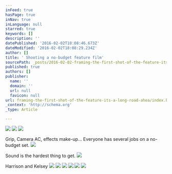 ```yaml
---
inFeed: true
hasPage: true
inNav: true
inLanguage: null
starred: true
keywords: []
description: ''
datePublished: '2016-02-02T18:08:46.673Z'
dateModified: '2016-02-02T18:08:29.234Z'
author: []
title: ' Shooting a no-budget feature film'
sourcePath: _posts/2016-02-02-framing-the-first-shot-of-the-feature-its-a-long-road-ahea.md
published: true
authors: []
publisher:
  name: ''
  domain: ''
  url: null
  favicon: null
url: framing-the-first-shot-of-the-feature-its-a-long-road-ahea/index.html
_context: 'http://schema.org'
_type: Article

---
```

![](https://s3-us-west-2.amazonaws.com/the-grid-img/p/972e3d0399af534c4911a38d429b7f31c35d5c4d.jpg)
![](https://s3-us-west-2.amazonaws.com/the-grid-img/p/4a3793a43dd8874c7753cb404173485530d6cce8.png)
![](https://s3-us-west-2.amazonaws.com/the-grid-img/p/5aefb76e034b5da431125eda0e37ef8437263a42.jpg)

Grip, Camera AC, effects make-up... Everyone has several jobs on a no-budget set.
![](https://s3-us-west-2.amazonaws.com/the-grid-img/p/56b405ae03b2fb272273c4d971cce54508dd588a.jpg)

Sound is the hardest thing to get.
![](https://s3-us-west-2.amazonaws.com/the-grid-img/p/15eeaece77dc85cc0914604464329c89c205c434.jpg)

Harrison and Kelsey
![](https://s3-us-west-2.amazonaws.com/the-grid-img/p/72acc6124d4ae6e0d5f1fe3a83dd029dbc9047b6.jpg)
![](https://s3-us-west-2.amazonaws.com/the-grid-img/p/927491f52687d9d9ea0d864a3eb306d6eab67fb8.jpg)
![](https://s3-us-west-2.amazonaws.com/the-grid-img/p/abc03f0a67daca085887aeb112156d03f838e11e.jpg)
![](https://s3-us-west-2.amazonaws.com/the-grid-img/p/980c23a8edced16f4faeb9780f3ad5e131b917f5.jpg)
![](https://s3-us-west-2.amazonaws.com/the-grid-img/p/10461aa6fb3695d7080f8f49a12ced59cdc21429.jpg)
![](https://s3-us-west-2.amazonaws.com/the-grid-img/p/810742f7e1f847203c5b720be72ee3191ea5de24.jpg)